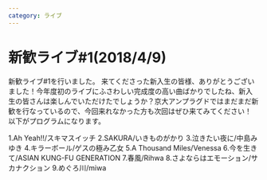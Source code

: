 ```yaml
---
category: ライブ
---
```

# 新歓ライブ#1(2018/4/9)

新歓ライブ#1を行いました。
来てくださった新入生の皆様、ありがとうございました！今年度初のライブにふさわしい完成度の高い曲ばかりでしたね、新入生の皆さんは楽しんでいただけたでしょうか？京大アンプラグドではまだまだ新歓を行なっているので、今回来れなかった方も次回はぜひ来てみてください！
以下がプログラムになります。

1.Ah Yeah!!/スキマスイッチ
2.SAKURA/いきものがかり
3.泣きたい夜に/中島みゆき
4.キラーボール/ゲスの極み乙女
5.A Thousand Miles/Venessa
6.今を生きて/ASIAN KUNG-FU GENERATION
7.春風/Rihwa
8.さよならはエモーション/サカナクション
9.めぐろ川/miwa
